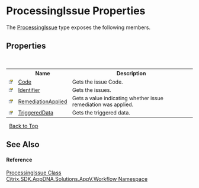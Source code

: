 # ProcessingIssue Properties
 

The <a href="53a072e5-a9aa-5567-ee0b-51600c20f6c6">ProcessingIssue</a> type exposes the following members.


## Properties
&nbsp;<table><tr><th></th><th>Name</th><th>Description</th></tr><tr><td>![Public property](media/pubproperty.gif "Public property")</td><td><a href="7f9ba42f-bc36-b1e2-b398-41f8482e36d9">Code</a></td><td>
Gets the issue Code.</td></tr><tr><td>![Public property](media/pubproperty.gif "Public property")</td><td><a href="7faf565a-c644-9db5-e2d9-3bfbee6d6287">Identifier</a></td><td>
Gets the issues.</td></tr><tr><td>![Public property](media/pubproperty.gif "Public property")</td><td><a href="46c773cf-c668-c2c6-5b0b-0a07568496b0">RemediationApplied</a></td><td>
Gets a value indicating whether issue remediation was applied.</td></tr><tr><td>![Public property](media/pubproperty.gif "Public property")</td><td><a href="a00e62f0-e317-b010-597f-137a42b1173c">TriggeredData</a></td><td>
Gets the triggered data.</td></tr></table>&nbsp;
<a href="#processingissue-properties">Back to Top</a>

## See Also


#### Reference
<a href="53a072e5-a9aa-5567-ee0b-51600c20f6c6">ProcessingIssue Class</a><br /><a href="1e038e44-3abf-af35-22ef-5107a48f9af4">Citrix.SDK.AppDNA.Solutions.AppV.Workflow Namespace</a><br />